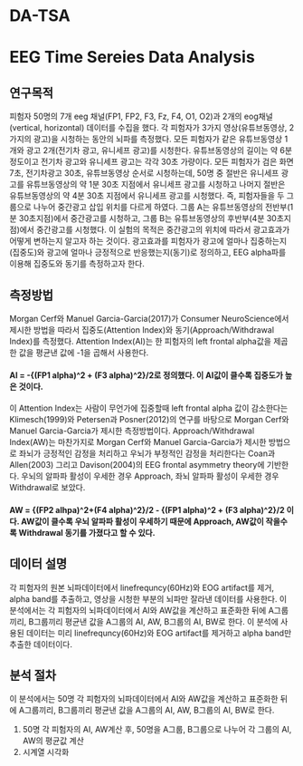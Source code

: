 # DA-TSA

# EEG Time Sereies Data Analysis

## 연구목적

피험자 50명의 7개 eeg 채널(FP1, FP2, F3, Fz, F4, O1, O2)과 2개의 eog채널 (vertical, horizontal) 데이터를 수집을 했다. 
각 피험자가 3가지 영상(유튜브동영상, 2가지의 광고)을 시청하는 동안의 뇌파를 측정했다. 
모든 피험자가 같은 유튜브동영상 1개와 광고 2개(전기차 광고, 유니세프 광고)를 시청한다. 유튜브동영상의 길이는 약 6분정도이고 전기차 광고와 유니세프 광고는 각각 30초 가량이다. 
모든 피험자가 검은 화면 7초, 전기차광고 30초, 유튜브동영상 순서로 시청하는데, 50명 중 절반은 유니세프 광고를 유튜브동영상의 약 1분 30초 지점에서 유니세프 광고를 시청하고 나머지 절반은 유튜브동영상의 약 4분 30초 지점에서 유니세프 광고를 시청했다. 
즉, 피험자들을 두 그룹으로 나누어 중간광고 삽입 위치를 다르게 하였다. 그룹 A는 유튜브동영상의 전반부(1분 30초지점)에서 중간광고를 시청하고, 그룹 B는 유튜브동영상의 후반부(4분 30초지점)에서 중간광고를 시청했다. 
이 실험의 목적은 중간광고의 위치에 따라서 광고효과가 어떻게 변하는지 알고자 하는 것이다. 
광고효과를 피험자가 광고에 얼마나 집중하는지(집중도)와 광고에 얼마나 긍정적으로 반응했는지(동기)로 정의하고, EEG alpha파를 이용해 집중도와 동기를 측정하고자 한다. 

## 측정방법

Morgan Cerf와 Manuel Garcia-Garcia(2017)가 Consumer NeuroScience에서 제시한 방법을 따라서 집중도(Attention Index)와 동기(Approach/Withdrawal Index)를 측정했다. 
Attention Index(AI)는 한 피험자의 left frontal alpha값을 제곱한 값을 평균낸 값에 -1을 곱해서 사용한다. 
#### AI = -{(FP1 alpha)^2 + (F3 alpha)^2}/2로 정의했다. 이 AI값이 클수록 집중도가 높은 것이다.  
이 Attention Index는 사람이 무언가에 집중할때 left frontal alpha 값이 감소한다는 Klimesch(1999)와 Petersen과 Posner(2012)의 연구를 바탕으로 Morgan Cerf와 Manuel Garcia-Garcia가 제시한 측정방법이다. 
Approach/Withdrawal Index(AW)는 마찬가지로 Morgan Cerf와 Manuel Garcia-Garcia가 제시한 방법으로 좌뇌가 긍정적인 감정을 처리하고 우뇌가 부정적인 감정을 처리한다는 Coan과 Allen(2003) 그리고 Davison(2004)의 EEG frontal asymmetry theory에 기반한다. 
우뇌의 알파파 활성이 우세한 경우 Approach, 좌뇌 알파파 활성이 우세한 경우 Withdrawal로 보았다. 
#### AW = {(FP2 alhpa)^2+(F4 alpha)^2}/2 - {(FP1 alpha)^2 + (F3 alpha)^2}/2 이다. AW값이 클수록 우뇌 알파파 활성이 우세하기 때문에 Approach, AW값이 작을수록 Withdrawal 동기를 가졌다고 할 수 있다. 


## 데이터 설명
각 피험자의 원본 뇌파데이터에서 linefrequncy(60Hz)와 EOG artifact를 제거, alpha band를 추출하고, 영상을 시청한 부분의 뇌파만 잘라낸 데이터를 사용한다.
이 분석에서는 각 피험자의 뇌파데이터에서 AI와 AW값을 계산하고 표준화한 뒤에 A그룹끼리, B그룹끼리 평균낸 값을 A그룹의 AI, AW, B그룹의 AI, BW로 한다.
이 분석에 사용된 데이터는 미리 linefrequncy(60Hz)와 EOG artifact를 제거하고 alpha band만 추출한 데이터이다. 

## 분석 절차
이 분석에서는 50명 각 피험자의 뇌파데이터에서 AI와 AW값을 계산하고 표준화한 뒤에 A그룹끼리, B그룹끼리 평균낸 값을 A그룹의 AI, AW, B그룹의 AI, BW로 한다.
1. 50명 각 피험자의 AI, AW계산 후, 50명을 A그룹, B그룹으로 나누어 각 그룹의 AI, AW의 평균값 계산
3. 시계열 시각화
 














